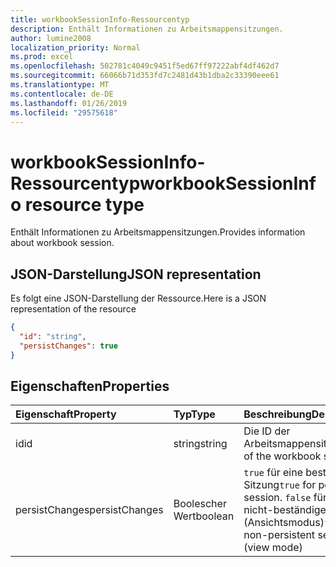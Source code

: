 ```yaml
---
title: workbookSessionInfo-Ressourcentyp
description: Enthält Informationen zu Arbeitsmappensitzungen.
author: lumine2008
localization_priority: Normal
ms.prod: excel
ms.openlocfilehash: 502781c4049c9451f5ed67ff97222abf4df462d7
ms.sourcegitcommit: 66066b71d353fd7c2481d43b1dba2c33390eee61
ms.translationtype: MT
ms.contentlocale: de-DE
ms.lasthandoff: 01/26/2019
ms.locfileid: "29575618"
---
```

# <a name="workbooksessioninfo-resource-type"></a><span data-ttu-id="e86d9-103">workbookSessionInfo-Ressourcentyp</span><span class="sxs-lookup"><span data-stu-id="e86d9-103">workbookSessionInfo resource type</span></span>

<span data-ttu-id="e86d9-104">Enthält Informationen zu Arbeitsmappensitzungen.</span><span class="sxs-lookup"><span data-stu-id="e86d9-104">Provides information about workbook session.</span></span>


## <a name="json-representation"></a><span data-ttu-id="e86d9-105">JSON-Darstellung</span><span class="sxs-lookup"><span data-stu-id="e86d9-105">JSON representation</span></span>

<span data-ttu-id="e86d9-106">Es folgt eine JSON-Darstellung der Ressource.</span><span class="sxs-lookup"><span data-stu-id="e86d9-106">Here is a JSON representation of the resource</span></span>

<!-- {
  "blockType": "resource",
  "optionalProperties": [  ],
  "@odata.type": "microsoft.graph.workbookSessionInfo"
}-->

```json
{
  "id": "string",
  "persistChanges": true
}
```

## <a name="properties"></a><span data-ttu-id="e86d9-107">Eigenschaften</span><span class="sxs-lookup"><span data-stu-id="e86d9-107">Properties</span></span>

| <span data-ttu-id="e86d9-108">Eigenschaft</span><span class="sxs-lookup"><span data-stu-id="e86d9-108">Property</span></span> | <span data-ttu-id="e86d9-109">Typ</span><span class="sxs-lookup"><span data-stu-id="e86d9-109">Type</span></span>  | <span data-ttu-id="e86d9-110">Beschreibung</span><span class="sxs-lookup"><span data-stu-id="e86d9-110">Description</span></span>                               |
|:---------|:------|:------------------------------------------|
| <span data-ttu-id="e86d9-111">id</span><span class="sxs-lookup"><span data-stu-id="e86d9-111">id</span></span>  | <span data-ttu-id="e86d9-112">string</span><span class="sxs-lookup"><span data-stu-id="e86d9-112">string</span></span> | <span data-ttu-id="e86d9-113">Die ID der Arbeitsmappensitzung.</span><span class="sxs-lookup"><span data-stu-id="e86d9-113">Id of the workbook session.</span></span> |
| <span data-ttu-id="e86d9-114">persistChanges</span><span class="sxs-lookup"><span data-stu-id="e86d9-114">persistChanges</span></span> | <span data-ttu-id="e86d9-115">Boolescher Wert</span><span class="sxs-lookup"><span data-stu-id="e86d9-115">boolean</span></span> |  <span data-ttu-id="e86d9-116">`true` für eine beständige Sitzung</span><span class="sxs-lookup"><span data-stu-id="e86d9-116">`true` for persistent session.</span></span> <span data-ttu-id="e86d9-117">`false` für eine nicht-beständige Sitzung (Ansichtsmodus)</span><span class="sxs-lookup"><span data-stu-id="e86d9-117">`false` for non-persistent session (view mode)</span></span> |

